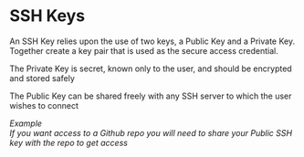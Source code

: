 # SSH Keys

An SSH Key relies upon the use of two keys, a Public Key and a Private Key. Together create a key pair that is used as the secure access credential.

The Private Key is secret, known only to the user, and should be encrypted and stored safely

The Public Key can be shared freely with any SSH server to which the user wishes to connect

_Example_  
_If you want access to a Github repo you will need to share your Public SSH key with the repo to get access_
